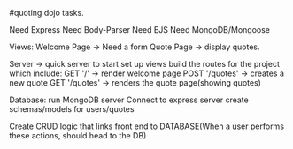 #quoting dojo tasks.

Need Express
Need Body-Parser
Need EJS
Need MongoDB/Mongoose

Views:  Welcome Page -> Need a form
        Quote Page -> display quotes.

Server
 -> quick server to start
 set up views
 build the routes for the project
    which include:
    GET '/' -> render welcome page
    POST '/quotes' -> creates a new quote
    GET '/quotes' -> renders the quote page(showing quotes)

Database:
    run MongoDB server
    Connect to express server
    create schemas/models for users/quotes

Create CRUD logic that links front end to DATABASE(When a user performs these actions, should head to the DB)
